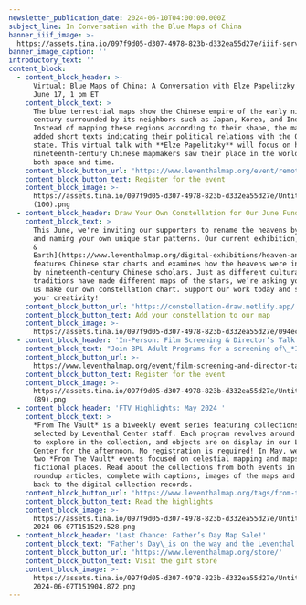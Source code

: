 ```yaml
---
newsletter_publication_date: 2024-06-10T04:00:00.000Z
subject_line: In Conversation with the Blue Maps of China
banner_iiif_image: >-
  https://assets.tina.io/097f9d05-d307-4978-823b-d332ea55d27e/iiif-service_gdc_gdcwdl_wd_l__03_04_8_wdl_03048_001-1239x1029x1528x753-full-0-default.jpg
banner_image_caption: ''
introductory_text: ''
content_block:
  - content_block_header: >-
      Virtual: Blue Maps of China: A Conversation with Elze Papelitzky · Monday,
      June 17, 1 pm ET
    content_block_text: >
      The blue terrestrial maps show the Chinese empire of the early nineteenth
      century surrounded by its neighbors such as Japan, Korea, and India.
      Instead of mapping these regions according to their shape, the mapmakers
      added short texts indicating their political relations with the Qing
      state. This virtual talk with **Elze Papelitzky** will focus on how these
      nineteenth-century Chinese mapmakers saw their place in the world, across
      both space and time.
    content_block_button_url: 'https://www.leventhalmap.org/event/remote-talk-with-elke-papelitzky/'
    content_block_button_text: Register for the event
    content_block_image: >-
      https://assets.tina.io/097f9d05-d307-4978-823b-d332ea55d27e/Untitled
      (100).png
  - content_block_header: Draw Your Own Constellation for Our June Fundraiser
    content_block_text: >
      This June, we're inviting our supporters to rename the heavens by drawing
      and naming your own unique star patterns. Our current exhibition, *[Heaven
      &
      Earth](https://www.leventhalmap.org/digital-exhibitions/heaven-and-earth/),*
      features Chinese star charts and examines how the heavens were interpreted
      by nineteenth-century Chinese scholars. Just as different cultural
      traditions have made different maps of the stars, we’re asking you to help
      us make our own constellation chart. Support our work today and show off
      your creativity!
    content_block_button_url: 'https://constellation-draw.netlify.app/'
    content_block_button_text: Add your constellation to our map
    content_block_image: >-
      https://assets.tina.io/097f9d05-d307-4978-823b-d332ea55d27e/094ec292-847a-4b57-98d5-27f661075a17.jpg
  - content_block_header: 'In-Person: Film Screening & Director’s Talk · Thursday, June 20 5:30 pm ET'
    content_block_text: "Join BPL Adult Programs for a screening of\_*Inundation District*\_(2023), a film about the implications of Boston’s decision to ignore the threats posed by climate change and spend billions of dollars on building a new waterfront district—on landfill, at sea level. Following the screening, there will be a\_discussion with **David Abel**, the film's\_producer, director, writer, and cinematographer; this discussion will be\_led by Leventhal Center President & Head Curator **Garrett Dash Nelson**.\n"
    content_block_button_url: >-
      https://www.leventhalmap.org/event/film-screening-and-director-talk-david-abel-inundation-district/
    content_block_button_text: Register for the event
    content_block_image: >-
      https://assets.tina.io/097f9d05-d307-4978-823b-d332ea55d27e/Untitled
      (89).png
  - content_block_header: 'FTV Highlights: May 2024 '
    content_block_text: >
      *From The Vault* is a biweekly event series featuring collections objects
      selected by Leventhal Center staff. Each program revolves around a theme
      to explore in the collection, and objects are on display in our Learning
      Center for the afternoon. No registration is required! In May, we hosted
      two *From The Vault* events focused on celestial mapping and maps of
      fictional places. Read about the collections from both events in these
      roundup articles, complete with captions, images of the maps and links
      back to the digital collection records.
    content_block_button_url: 'https://www.leventhalmap.org/tags/from-the-vault/'
    content_block_button_text: Read the highlights
    content_block_image: >-
      https://assets.tina.io/097f9d05-d307-4978-823b-d332ea55d27e/Untitled -
      2024-06-07T151529.528.png
  - content_block_header: 'Last Chance: Father’s Day Map Sale!'
    content_block_text: "Father's Day\_is on the way and the Leventhal Center has just the right gift for Dad from our gift store!\_Until June 16, use the code **DADS-LOVE-MAPS** to get 25% off your order from the LMEC gift store. Whether you’re looking for an amusing old map of Boston, a beautiful view of Cape Cod, or a striking Prussian blue map from our current exhibition, our high quality prints are the perfect way to celebrate the map lover in your life. Get Dad a gift he’ll cherish and help support the LMEC along the way. Orders placed by 12 pm on June 13 for in-gallery pickup will be ready before Father’s Day.\n"
    content_block_button_url: 'https://www.leventhalmap.org/store/'
    content_block_button_text: Visit the gift store
    content_block_image: >-
      https://assets.tina.io/097f9d05-d307-4978-823b-d332ea55d27e/Untitled -
      2024-06-07T151904.872.png
---
```


